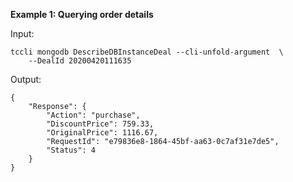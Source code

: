 **Example 1: Querying order details**



Input: 

```
tccli mongodb DescribeDBInstanceDeal --cli-unfold-argument  \
    --DealId 20200420111635
```

Output: 
```
{
    "Response": {
        "Action": "purchase",
        "DiscountPrice": 759.33,
        "OriginalPrice": 1116.67,
        "RequestId": "e79836e8-1864-45bf-aa63-0c7af31e7de5",
        "Status": 4
    }
}
```

